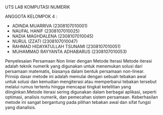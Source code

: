 UTS LAB KOMPUTASI NUMERIK

ANGGOTA KELOMPOK 4 :
- ADINDA MUARRIVA (2308107010001)
- NAUFAL HANIF (2308107010025)
- NADIA MAGHDALENA (2308107010045)
- NURUL IZZATI (2308107010047)
- RAHMAD HIDAYATULLAH TSUNAMI (2308107010051)
- MUHAMMAD RAYYANTA ADHABARUS (2308107010053)

Penyelesaian Persamaan Non linier dengan Metode Iterasi
Metode iterasi adalah teknik numerik yang digunakan untuk menemukan solusi dari persamaan matematis, biasanya dalam bentuk persamaan non-linear. Prinsip dasar metode ini adalah memulai dengan sebuah tebakan awal untuk solusi dan kemudian mengiterasi atau memperbarui tebakan tersebut melalui rumus tertentu hingga mencapai tingkat ketelitian yang diinginkan.Metode iterasi sering digunakan dalam berbagai aplikasi, seperti optimasi, analisis numerik, dan pemecahan sistem persamaan. Keberhasilan metode ini sangat bergantung pada pilihan tebakan awal dan sifat fungsi yang dianalisis.
